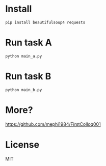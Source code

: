 # Install
```commandline
pip install beautifulsoup4 requests
```
# Run task A
```commandline
python main_a.py
```

# Run task B
```commandline
python main_b.py
```

# More?
https://github.com/mephi1984/FirstColloq001


# License 
MIT
